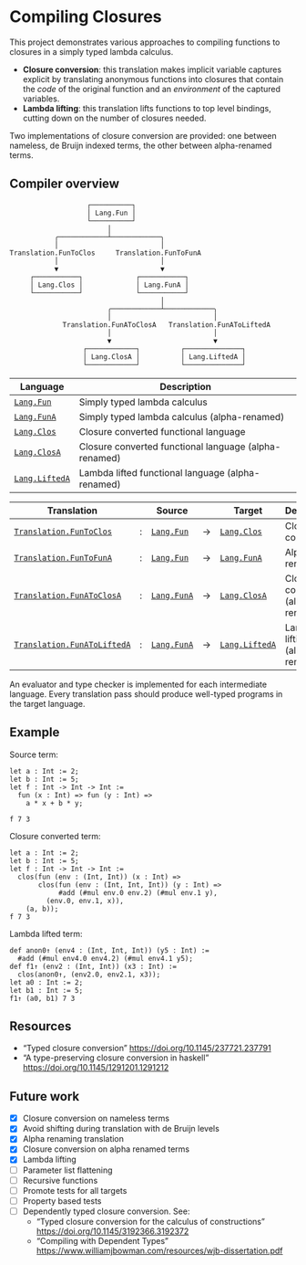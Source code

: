 # Compiling Closures

This project demonstrates various approaches to compiling functions to closures
in a simply typed lambda calculus.

- **Closure conversion**: this translation makes implicit variable captures
  explicit by translating anonymous functions into closures that contain the
  _code_ of the original function and an _environment_ of the captured variables.
- **Lambda lifting**: this translation lifts functions to top level bindings,
  cutting down on the number of closures needed.

Two implementations of closure conversion are provided: one between nameless,
de Bruijn indexed terms, the other between alpha-renamed terms.

## Compiler overview

```text
                   ┌──────────┐
                   │ Lang.Fun │
                   └──────────┘
                        │
           ╭────────────┴────────────╮
           │                         │
Translation.FunToClos     Translation.FunToFunA
           │                         │
           ▼                         ▼
     ┌───────────┐             ┌───────────┐
     │ Lang.Clos │             │ Lang.FunA │
     └───────────┘             └───────────┘
                                     │
                        ╭────────────┴────────────╮
                        │                         │
             Translation.FunAToClosA   Translation.FunAToLiftedA
                        │                         │
                        ▼                         ▼
                  ┌────────────┐          ┌──────────────┐
                  │ Lang.ClosA │          │ Lang.LiftedA │
                  └────────────┘          └──────────────┘

```

| Language          | Description                                           |
| ----------------- | ----------------------------------------------------- |
| [`Lang.Fun`]      | Simply typed lambda calculus                          |
| [`Lang.FunA`]     | Simply typed lambda calculus (alpha-renamed)          |
| [`Lang.Clos`]     | Closure converted functional language                 |
| [`Lang.ClosA`]    | Closure converted functional language (alpha-renamed) |
| [`Lang.LiftedA`]  | Lambda lifted functional language (alpha-renamed)     |

[`Lang.Fun`]: ./lib/Lang_Fun.ml
[`Lang.Clos`]: ./lib/Lang_Clos.ml
[`Lang.FunA`]: ./lib/Lang_FunA.ml
[`Lang.ClosA`]: ./lib/Lang_ClosA.ml
[`Lang.LiftedA`]: ./lib/Lang_LiftedA.ml

| Translation                   |   | Source          |   | Target           | Description
| ----------------------------- | - | --------------- | - | ---------------- | ---------------------------------
| [`Translation.FunToClos`]     | : | [`Lang.Fun`]    | → | [`Lang.Clos`]    | Closure conversion
| [`Translation.FunToFunA`]     | : | [`Lang.Fun`]    | → | [`Lang.FunA`]    | Alpha renaming
| [`Translation.FunAToClosA`]   | : | [`Lang.FunA`]   | → | [`Lang.ClosA`]   | Closure conversion (alpha renamed)
| [`Translation.FunAToLiftedA`] | : | [`Lang.FunA`]   | → | [`Lang.LiftedA`] | Lambda lifting (alpha renamed)

[`Translation.FunToClos`]: ./lib/Translation_FunToClos.ml
[`Translation.FunToFunA`]: ./lib/Translation_FunToFunA.ml
[`Translation.FunAToClosA`]: ./lib/Translation_FunAToClosA.ml
[`Translation.FunAToLiftedA`]: ./lib/Translation_FunAToLiftedA.ml

An evaluator and type checker is implemented for each intermediate language.
Every translation pass should produce well-typed programs in the target language.

## Example

Source term:

<!-- $MDX file=test/multiple-captures-3.txt -->
```text
let a : Int := 2;
let b : Int := 5;
let f : Int -> Int -> Int :=
  fun (x : Int) => fun (y : Int) =>
    a * x + b * y;

f 7 3
```

Closure converted term:

<!-- $MDX file=test/multiple-captures-3.clos.stdout -->
```text
let a : Int := 2;
let b : Int := 5;
let f : Int -> Int -> Int :=
  clos(fun (env : (Int, Int)) (x : Int) =>
       clos(fun (env : (Int, Int, Int)) (y : Int) =>
            #add (#mul env.0 env.2) (#mul env.1 y),
         (env.0, env.1, x)),
    (a, b));
f 7 3
```

Lambda lifted term:

<!-- $MDX file=test/multiple-captures-3.lifted.stdout -->
```text
def anon0↑ (env4 : (Int, Int, Int)) (y5 : Int) :=
  #add (#mul env4.0 env4.2) (#mul env4.1 y5);
def f1↑ (env2 : (Int, Int)) (x3 : Int) :=
  clos(anon0↑, (env2.0, env2.1, x3));
let a0 : Int := 2;
let b1 : Int := 5;
f1↑ (a0, b1) 7 3
```

## Resources

- “Typed closure conversion” <https://doi.org/10.1145/237721.237791>
- “A type-preserving closure conversion in haskell” <https://doi.org/10.1145/1291201.1291212>

## Future work

- [x] Closure conversion on nameless terms
- [x] Avoid shifting during translation with de Bruijn levels
- [x] Alpha renaming translation
- [x] Closure conversion on alpha renamed terms
- [x] Lambda lifting
- [ ] Parameter list flattening
- [ ] Recursive functions
- [ ] Promote tests for all targets
- [ ] Property based tests
- [ ] Dependently typed closure conversion. See:
  - “Typed closure conversion for the calculus of constructions” <https://doi.org/10.1145/3192366.3192372>
  - “Compiling with Dependent Types” <https://www.williamjbowman.com/resources/wjb-dissertation.pdf>
